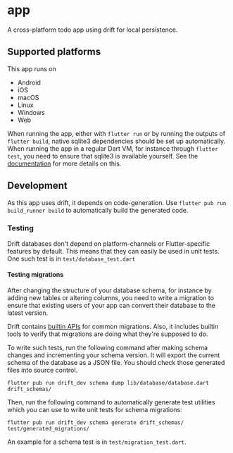 # app

A cross-platform todo app using drift for local persistence.

## Supported platforms

This app runs on

- Android
- iOS
- macOS
- Linux
- Windows
- Web

When running the app, either with `flutter run` or by running the outputs of
`flutter build`, native sqlite3 dependencies should be set up automatically.
When running the app in a regular Dart VM, for instance through `flutter test`,
you need to ensure that sqlite3 is available yourself. See the [documentation](https://drift.simonbinder.eu/docs/platforms/#desktop)
for more details on this.

## Development

As this app uses drift, it depends on code-generation.
Use `flutter pub run build_runner build` to automatically build the generated
code.

### Testing

Drift databases don't depend on platform-channels or Flutter-specific features
by default. This means that they can easily be used in unit tests.
One such test is in `test/database_test.dart`

#### Testing migrations

After changing the structure of your database schema, for instance by adding
new tables or altering columns, you need to write a migration to ensure that
existing users of your app can convert their database to the latest version.

Drift contains [builtin APIs](https://drift.simonbinder.eu/docs/advanced-features/migrations/)
for common migrations.
Also, it includes builtin tools to verify that migrations are doing what they're
supposed to do.

To write such tests, run the following command after making schema changes and
incrementing your schema version. It will export the current schema of the
database as a JSON file. You should check those generated files into source control.

```
flutter pub run drift_dev schema dump lib/database/database.dart drift_schemas/
```

Then, run the following command to automatically generate test utilities which
you can use to write unit tests for schema migrations:

```
flutter pub run drift_dev schema generate drift_schemas/ test/generated_migrations/
```

An example for a schema test is in `test/migration_test.dart`.
